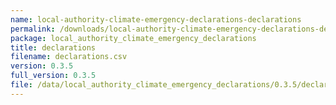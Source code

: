 ```yaml
---
name: local-authority-climate-emergency-declarations-declarations
permalink: /downloads/local-authority-climate-emergency-declarations-declarations/0_3_5
package: local_authority_climate_emergency_declarations
title: declarations
filename: declarations.csv
version: 0.3.5
full_version: 0.3.5
file: /data/local_authority_climate_emergency_declarations/0.3.5/declarations.csv
---
```

